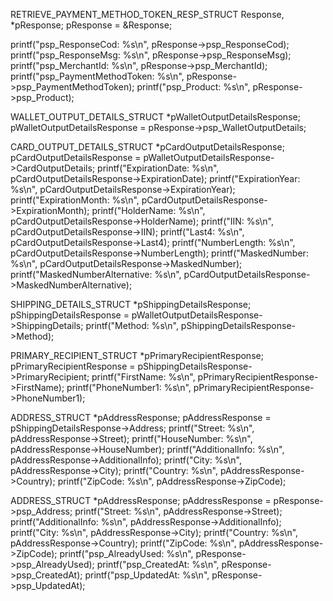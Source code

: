 RETRIEVE_PAYMENT_METHOD_TOKEN_RESP_STRUCT Response, *pResponse;
pResponse = &Response;

printf("psp_ResponseCod: %s\n", pResponse->psp_ResponseCod);
printf("psp_ResponseMsg: %s\n", pResponse->psp_ResponseMsg);
printf("psp_MerchantId: %s\n", pResponse->psp_MerchantId);
printf("psp_PaymentMethodToken: %s\n", pResponse->psp_PaymentMethodToken);
printf("psp_Product: %s\n", pResponse->psp_Product);

WALLET_OUTPUT_DETAILS_STRUCT *pWalletOutputDetailsResponse;
pWalletOutputDetailsResponse = pResponse->psp_WalletOutputDetails;

CARD_OUTPUT_DETAILS_STRUCT *pCardOutputDetailsResponse;
pCardOutputDetailsResponse = pWalletOutputDetailsResponse->CardOutputDetails;
printf("ExpirationDate: %s\n", pCardOutputDetailsResponse->ExpirationDate);
printf("ExpirationYear: %s\n", pCardOutputDetailsResponse->ExpirationYear);
printf("ExpirationMonth: %s\n", pCardOutputDetailsResponse->ExpirationMonth);
printf("HolderName: %s\n", pCardOutputDetailsResponse->HolderName);
printf("IIN: %s\n", pCardOutputDetailsResponse->IIN);
printf("Last4: %s\n", pCardOutputDetailsResponse->Last4);
printf("NumberLength: %s\n", pCardOutputDetailsResponse->NumberLength);
printf("MaskedNumber: %s\n", pCardOutputDetailsResponse->MaskedNumber);
printf("MaskedNumberAlternative: %s\n", pCardOutputDetailsResponse->MaskedNumberAlternative);

SHIPPING_DETAILS_STRUCT *pShippingDetailsResponse;
pShippingDetailsResponse = pWalletOutputDetailsResponse->ShippingDetails;
printf("Method: %s\n", pShippingDetailsResponse->Method);

PRIMARY_RECIPIENT_STRUCT *pPrimaryRecipientResponse;
pPrimaryRecipientResponse = pShippingDetailsResponse->PrimaryRecipient;
printf("FirstName: %s\n", pPrimaryRecipientResponse->FirstName);
printf("PhoneNumber1: %s\n", pPrimaryRecipientResponse->PhoneNumber1);

ADDRESS_STRUCT *pAddressResponse;
pAddressResponse = pShippingDetailsResponse->Address;
printf("Street: %s\n", pAddressResponse->Street);
printf("HouseNumber: %s\n", pAddressResponse->HouseNumber);
printf("AdditionalInfo: %s\n", pAddressResponse->AdditionalInfo);
printf("City: %s\n", pAddressResponse->City);
printf("Country: %s\n", pAddressResponse->Country);
printf("ZipCode: %s\n", pAddressResponse->ZipCode);

ADDRESS_STRUCT *pAddressResponse;
pAddressResponse = pResponse->psp_Address;
printf("Street: %s\n", pAddressResponse->Street);
printf("AdditionalInfo: %s\n", pAddressResponse->AdditionalInfo);
printf("City: %s\n", pAddressResponse->City);
printf("Country: %s\n", pAddressResponse->Country);
printf("ZipCode: %s\n", pAddressResponse->ZipCode);
printf("psp_AlreadyUsed: %s\n", pResponse->psp_AlreadyUsed);
printf("psp_CreatedAt: %s\n", pResponse->psp_CreatedAt);
printf("psp_UpdatedAt: %s\n", pResponse->psp_UpdatedAt);
